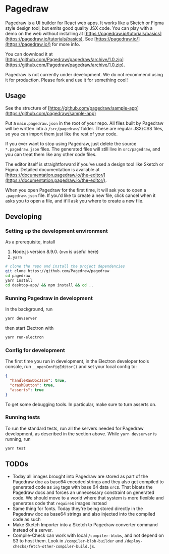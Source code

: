 Pagedraw
========

Pagedraw is a UI builder for React web apps.  It works like a Sketch or Figma style design tool, but emits good quality JSX code.  You can play with a demo on the web without installing at [https://pagedraw.io/tutorials/basics](https://pagedraw.io/tutorials/basics).  See [https://pagedraw.io/](https://pagedraw.io/) for more info.

You can download it at [https://github.com/Pagedraw/pagedraw/archive/1.0.zip](https://github.com/Pagedraw/pagedraw/archive/1.0.zip).

Pagedraw is not currently under development.  We do not recommend using it for production.  Please fork and use it for something cool!


## Usage

See the structure of [https://github.com/pagedraw/sample-app](https://github.com/pagedraw/sample-app)

Put a `main.pagedraw.json` in the root of your repo.  All files built by Pagedraw will be written into a `/src/pagedraw/` folder.  These are regular JSX/CSS files, so you can import them just like the rest of your code.

If you ever want to stop using Pagedraw, just delete the source `*.pagedraw.json` files.  The generated files will still live in `src/pagedraw`, and you can treat them like any other code files.

The editor itself is straightforward if you've used a design tool like Sketch or Figma.  Detailed documentation is available at [https://documentation.pagedraw.io/the-editor/](https://documentation.pagedraw.io/the-editor/).

When you open Pagedraw for the first time, it will ask you to open a `.pagedraw.json` file.  If you'd like to create a new file, click cancel when it asks you to open a file, and it'll ask you where to create a new file.


## Developing

### Setting up the development environment

As a prerequisite, install
1. Node.js version 8.9.0.  (`nvm` is useful here)
2. `yarn`

```bash
# clone the repo and install the project dependencies
git clone https://github.com/Pagedraw/pagedraw
cd pagedraw
yarn install
cd desktop-app/ && npm install && cd ..
```

### Running Pagedraw in development

In the background, run
```bash
yarn devserver
```

then start Electron with
```bash
yarn run-electron
```


### Config for development

The first time you run in development, in the Electron developer tools console, run `__openConfigEditor()` and set your local config to:
```json
{
  "handleRawDocJson": true,
  "crashButton": true,
  "asserts": true
}
```

To get some debugging tools. In particular, make sure to turn asserts on.

### Running tests

To run the standard tests, run all the servers needed for Pagedraw development, as described in the section above.  While `yarn devserver` is running, run

```bash
yarn test
```

## TODOs

- Today all images brought into Pagedraw are stored as part of the Pagedraw doc as base64 encoded strings and they also get compiled to generated code
  as `img` tags with base 64 data `src`s. That bloats the Pagedraw docs and forces an unnecessary constraint on generated code.
  We should move to a world where that system is more flexible and generates code that `require`s images instead
- Same thing for fonts. Today they're being stored directly in the Pagedraw doc as base64 strings and also injected into the compiled code as such
- Make Sketch Importer into a Sketch to Pagedraw converter command instead of a server.
- Compile-Check can work with local `/compiler-blobs`, and not depend on S3 to host them.  Look in `/compiler-blob-builder` and `/deploy-checks/fetch-other-compiler-build.js`.
